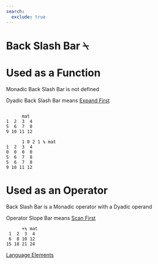 ```yaml
---
search:
  exclude: true
---
```

<h1 class="heading"><span class="name">Back Slash Bar</span> <span class="command">⍀</span></h1>


# Used as a Function

Monadic Back Slash Bar is not defined

Dyadic Back Slash Bar means
[Expand  First](../primitive-functions/expand.md)
```apl

      mat
1  2  3  4
5  6  7  8
9 10 11 12

      1 0 2 1 ⍀ mat
1  2  3  4
0  0  0  0
5  6  7  8
5  6  7  8
9 10 11 12
```

# Used as an Operator

Back Slash Bar is a Monadic operator with a Dyadic operand

Operator Slope Bar means
[Scan First](../primitive-operators/scan-first.md)
```apl
      +⍀ mat
 1  2  3  4
 6  8 10 12
15 18 21 24 
```
[Language Elements](./language-elements.md)


